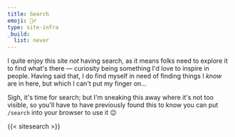 ```yaml
---
title: Search
emoji: 🕵️‍♂️
type: site-infra
_build:
  list: never
---
```


I quite enjoy this site _not_ having search, as it means folks need to explore it to find what's there — curiosity being something I'd love to inspire in people. Having said that, I do find myself in need of finding things I _know_ are in here, but which I can't put my finger on…

Sigh, it's time for search; but I'm sneaking this away where it's not too visible, so you'll have to have previously found this to know you can put `/search` into your browser to use it 😉

{{< sitesearch >}}
